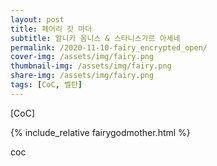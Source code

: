 ```yaml
---
layout: post
title: 페어리 갓 마더
subtitle: 알니카 옴니스 & 스타니스가르 아세네
permalink: /2020-11-10-fairy_encrypted_open/
cover-img: /assets/img/fairy.png
thumbnail-img: /assets/img/fairy.png
share-img: /assets/img/fairy.png
tags: [CoC, 벨탄]
---
```



[CoC]


{% include_relative fairygodmother.html %}

<body>
    <p style="width:100px;height:680px">coc</p>
</body>
